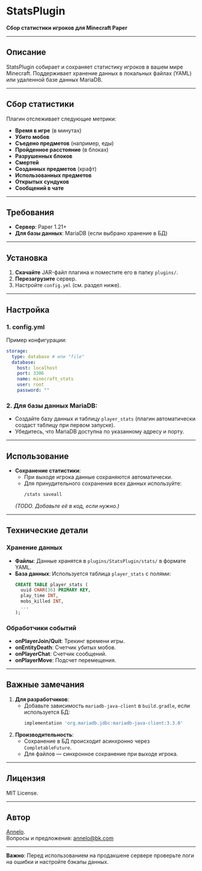 # StatsPlugin  
**Сбор статистики игроков для Minecraft Paper**  

---

## Описание  
StatsPlugin собирает и сохраняет статистику игроков в вашем мире Minecraft. Поддерживает хранение данных в локальных файлах (YAML) или удаленной базе данных MariaDB.  

---

## Сбор статистики  
Плагин отслеживает следующие метрики:  
- **Время в игре** (в минутах)  
- **Убито мобов**  
- **Съедено предметов** (например, еды)  
- **Пройденное расстояние** (в блоках)  
- **Разрушенных блоков**  
- **Смертей**  
- **Созданных предметов** (крафт)  
- **Использованных предметов**  
- **Открытых сундуков**  
- **Сообщений в чате**  

---

## Требования  
- **Сервер**: Paper 1.21+  
- **Для базы данных**: MariaDB (если выбрано хранение в БД)  

---

## Установка  
1. **Скачайте** JAR-файл плагина и поместите его в папку `plugins/`.  
2. **Перезагрузите** сервер.  
3. Настройте `config.yml` (см. раздел ниже).  

---

## Настройка  
### 1. config.yml  
Пример конфигурации:  
```yaml  
storage:  
  type: database # или "file"  
  database:  
    host: localhost  
    port: 3306  
    name: minecraft_stats  
    user: root  
    password: ""  
```  

### 2. Для базы данных MariaDB:  
- Создайте базу данных и таблицу `player_stats` (плагин автоматически создаст таблицу при первом запуске).  
- Убедитесь, что MariaDB доступна по указанному адресу и порту.  

---

## Использование  
- **Сохранение статистики**:  
  - При выходе игрока данные сохраняются автоматически.  
  - Для принудительного сохранения всех данных используйте:  
    ```bash  
    /stats saveall  
    ```  
  *(TODO. Добавьте её в код, если нужно.)*  

---

## Технические детали  
### Хранение данных  
- **Файлы**: Данные хранятся в `plugins/StatsPlugin/stats/` в формате YAML.  
- **База данных**: Используется таблица `player_stats` с полями:  
  ```sql  
  CREATE TABLE player_stats (  
    uuid CHAR(36) PRIMARY KEY,  
    play_time INT,  
    mobs_killed INT,  
    ...  
  );  
  ```  

### Обработчики событий  
- **onPlayerJoin/Quit**: Трекинг времени игры.  
- **onEntityDeath**: Счетчик убитых мобов.  
- **onPlayerChat**: Счетчик сообщений.  
- **onPlayerMove**: Подсчет перемещения.  

---

## Важные замечания  
1. **Для разработчиков**:  
   - Добавьте зависимость `mariadb-java-client` в `build.gradle`, если используется БД:  
     ```groovy  
     implementation 'org.mariadb.jdbc:mariadb-java-client:3.3.0'  
     ```  
2. **Производительность**:  
   - Сохранение в БД происходит асинхронно через `CompletableFuture`.  
   - Для файлов — синхронное сохранение при выходе игрока.  

---

## Лицензия  
MIT License.  

---

## Автор  
[Annelo](https://gitverse.ru/annelo).  
Вопросы и предложения: annelo@bk.com  

--- 

**Важно**: Перед использованием на продакшене сервере проверьте логи на ошибки и настройте бэкапы данных.